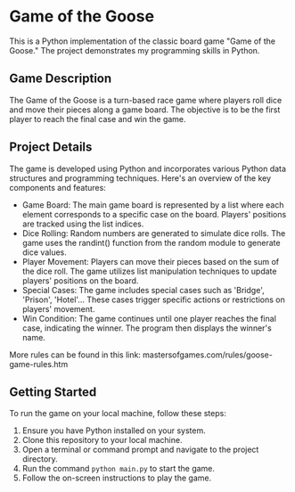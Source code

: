 # Game of the Goose
This is a Python implementation of the classic board game "Game of the Goose." The project demonstrates my programming skills in Python.

## Game Description
The Game of the Goose is a turn-based race game where players roll dice and move their pieces along a game board. The objective is to be the first player to reach the final case and win the game.

## Project Details
The game is developed using Python and incorporates various Python data structures and programming techniques. Here's an overview of the key components and features:

- Game Board: The main game board is represented by a list where each element corresponds to a specific case on the board. Players' positions are tracked using the list indices.
- Dice Rolling: Random numbers are generated to simulate dice rolls. The game uses the randint() function from the random module to generate dice values.
- Player Movement: Players can move their pieces based on the sum of the dice roll. The game utilizes list manipulation techniques to update players' positions on the board.
- Special Cases: The game includes special cases such as 'Bridge', 'Prison', 'Hotel'... These cases trigger specific actions or restrictions on players' movement.
- Win Condition: The game continues until one player reaches the final case, indicating the winner. The program then displays the winner's name.

More rules can be found in this link: mastersofgames.com/rules/goose-game-rules.htm

## Getting Started
To run the game on your local machine, follow these steps:

1. Ensure you have Python installed on your system.
1. Clone this repository to your local machine.
1. Open a terminal or command prompt and navigate to the project directory.
1. Run the command <code>python main.py</code> to start the game.
1. Follow the on-screen instructions to play the game.
